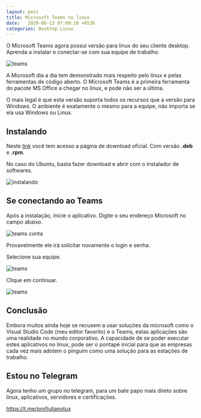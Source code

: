 ```yaml
---
layout: post
title: Microsoft Teams no linux
date:   2020-06-13 07:09:10 +0530
categories: Desktop Linux
---
```


O Microsoft Teams agora possui versão para linux do seu cliente desktop. Aprenda a instalar e conectar-se com sua equipe de trabalho.

![teams](https://profjulianoramos.github.io/linux/blog/images/teams.jpg)

A Microsoft dia a dia tem demonstrado mais respeito pelo linux e pelas ferramentas de código aberto. O Microsoft Teams é a primeira ferramenta do pacote MS Office a chegar no linux, e pode não ser a última.

O mais legal é que esta versão suporta todos os recursos que a versão para Windows. O ambiente é exatamente o mesmo para a equipe, não importa se ela usa Windows ou Linux.


## Instalando
Neste [link](https://www.microsoft.com/pt-br/microsoft-365/microsoft-teams/download-app#desktopAppDownloadregion) você tem acesso a página de download oficial. Com versão **.deb** e **.rpm**.


No caso do Ubuntu, basta fazer download e abrir com o instalador de softwares.

![instalando](https://profjulianoramos.github.io/linux/blog/images/teamsb.jpg)


## Se conectando ao Teams

Após a instalação, inicie o aplicativo. Digite o seu endereço Microsoft no campo abaixo.

![teams conta](https://profjulianoramos.github.io/linux/blog/images/teamsg.jpg)

Provavelmente ele irá solicitar novamente o login e senha.

Selecione sua equipe.

![teams](https://profjulianoramos.github.io/linux/blog/images/teamsi.jpg)

Clique em continuar. 


![teams](https://profjulianoramos.github.io/linux/blog/images/teamsj.jpg)

## Conclusão
Embora muitos ainda hoje se recusem a usar soluções da microsoft como o Visual Studio Code (meu editor favorito) e o Teams, estas aplicações são uma realidade no mundo corporativo. A capacidade de se poder executar estes aplicativos no linux, pode ser o pontapé inicial para que as empresas cada vez mais adotem o pinguim como uma solução para as estações de trabalho.

## Estou no Telegram
Agora tenho um grupo no telegram, para um bate papo mais direto sobre linux, aplicativos, servidores e certificações.

<https://t.me/profjulianotux>

